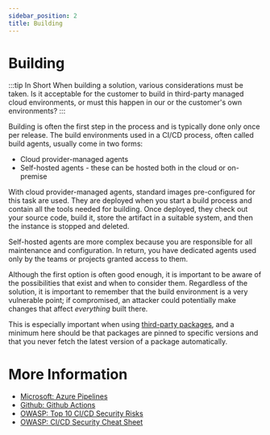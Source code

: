 ```yaml
---
sidebar_position: 2
title: Building
---
```


# Building
:::tip In Short
When building a solution, various considerations must be taken. Is it acceptable for the customer to build in third-party managed cloud environments, or must this happen in our or the customer's own environments?
:::

Building is often the first step in the process and is typically done only once per release. The build environments used in a CI/CD process, often called build agents, usually come in two forms:
* Cloud provider-managed agents
* Self-hosted agents - these can be hosted both in the cloud or on-premise

With cloud provider-managed agents, standard images pre-configured for this task are used. They are deployed when you start a build process and contain all the tools needed for building. Once deployed, they check out your source code, build it, store the artifact in a suitable system, and then the instance is stopped and deleted.

Self-hosted agents are more complex because you are responsible for all maintenance and configuration. In return, you have dedicated agents used only by the teams or projects granted access to them.

Although the first option is often good enough, it is important to be aware of the possibilities that exist and when to consider them. Regardless of the solution, it is important to remember that the build environment is a very vulnerable point; if compromised, an attacker could potentially make changes that affect _everything_ built there.

This is especially important when using [third-party packages](../03_develop/05_software_supply_chain), and a minimum here should be that packages are pinned to specific versions and that you never fetch the latest version of a package automatically.

# More Information
* [Microsoft: Azure Pipelines](https://learn.microsoft.com/en-us/azure/devops/pipelines/get-started/pipelines-get-started?view=azure-devops)
* [Github: Github Actions](https://docs.github.com/en/actions)
* [OWASP: Top 10 CI/CD Security Risks](https://owasp.org/www-project-top-10-ci-cd-security-risks/)
* [OWASP: CI/CD Security Cheat Sheet](https://cheatsheetseries.owasp.org/cheatsheets/CI_CD_Security_Cheat_Sheet.html)
